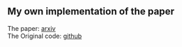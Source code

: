 ## My own implementation of the paper

The paper: [arxiv](https://arxiv.org/abs/2307.08493)  
The Original code: [github](https://github.com/hku-mars/D-Map)
